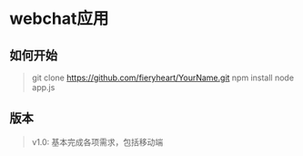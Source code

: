 # webchat应用

## 如何开始
> git clone https://github.com/fieryheart/YourName.git
> npm install
> node app.js

## 版本
> v1.0: 基本完成各项需求，包括移动端
